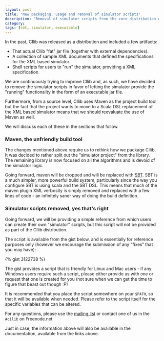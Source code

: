 ```yaml
---
layout: post
title: "New packaging, usage and removal of simulator scripts"
description: "Removal of simulator scripts from the core distribution of CIlib. Functionality subsumed by simulator jar."
category:
tags: [sbt, simulator, executable]
---
```


In the past, CIlib was released as a distribution and included a few artifacts:

 - That actual CIlib "fat" jar file (together with external dependencies).
 - A collection of sample XML documents that defined the specifications for the XML based simulator.
 - Shell scripts for users to "run" the simulator, providing a XML specification.

We are continuously trying to improve CIlib and, as such, we have decided to remove the simulator
scripts in favor of letting the simulator provide the "running" functionality in the form of an executable jar
file.

Furthermore, from a source level, CIlib uses Maven as the project build tool but the fact that the project
wants to move to a Scala DSL replacement of the XML based simulator means that we should reevaluate the
use of Maven as well.

We will discuss each of these in the sections that follow.

### Maven, the unfriendly build tool

The changes mentioned above require us to rethink how we package CIlib. It was decided
to rather split out the "simulator project" from the library. The remaining library is
now focused on all the algorithms and is devoid of the simulator logic.

Going forward, maven will be dropped and will be replaced with
[SBT](http://www.scala-sbt.org). SBT is a much simpler, more powerful build system,
particularly since the way you configure SBT is using scala and the SBT DSL. This means that
much of the maven plugin XML verbosity is simply removed and replaced with a few lines
of code - an infinitely saner way of doing the build definition.


### Simulator scripts removed, yes that's right

Going forward, we will be providing a simple reference from which users can create
their own "simulator" scripts, but this script will not be provided as part of the
CIlib distribution.

The script is available from the gist below, and is essentially for reference
purposes only (however we encourage the submission of any "fixes" that you may have):

{% gist 3122738 %}

The gist provides a script that is friendly for Linux and Mac users - if any Windows
users require such a script, please either provide us with one or request that one is
created for you (not sure when we can get the time to figure that beast out though :P)

It is recommended that you place the script somewhere on your `$PATH`, so that it will be available
when needed. Please refer to the script itself for the specific variables that can be altered.

For any questions, please use the [mailing list](mailto:cilib-user@groups.google.com)
or contact one of us in the `#cilib` on Freenode.net

Just in case, the information above will also be available in the documentation,
available from the links above.
